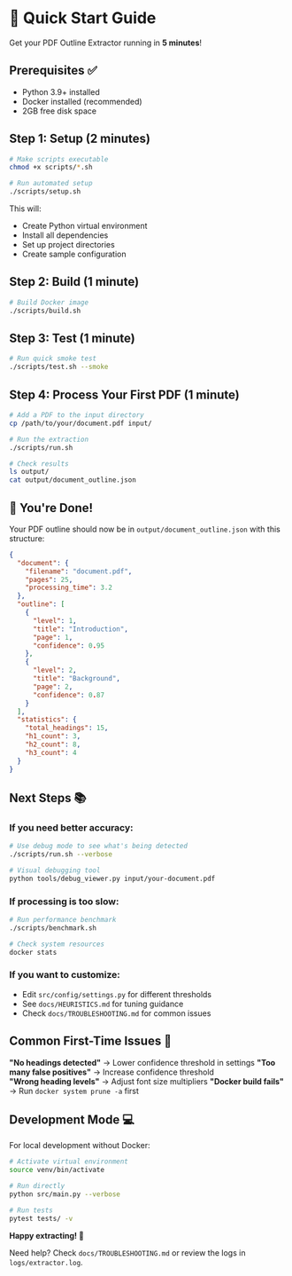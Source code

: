 # 🚀 Quick Start Guide

Get your PDF Outline Extractor running in **5 minutes**!

## Prerequisites ✅
- Python 3.9+ installed
- Docker installed (recommended)
- 2GB free disk space

## Step 1: Setup (2 minutes)
```bash
# Make scripts executable
chmod +x scripts/*.sh

# Run automated setup
./scripts/setup.sh
```

This will:
- Create Python virtual environment
- Install all dependencies
- Set up project directories
- Create sample configuration

## Step 2: Build (1 minute)
```bash
# Build Docker image
./scripts/build.sh
```

## Step 3: Test (1 minute)
```bash
# Run quick smoke test
./scripts/test.sh --smoke
```

## Step 4: Process Your First PDF (1 minute)
```bash
# Add a PDF to the input directory
cp /path/to/your/document.pdf input/

# Run the extraction
./scripts/run.sh

# Check results
ls output/
cat output/document_outline.json
```

## 🎉 You're Done!

Your PDF outline should now be in `output/document_outline.json` with this structure:

```json
{
  "document": {
    "filename": "document.pdf",
    "pages": 25,
    "processing_time": 3.2
  },
  "outline": [
    {
      "level": 1,
      "title": "Introduction",
      "page": 1,
      "confidence": 0.95
    },
    {
      "level": 2,
      "title": "Background",
      "page": 2,
      "confidence": 0.87
    }
  ],
  "statistics": {
    "total_headings": 15,
    "h1_count": 3,
    "h2_count": 8,
    "h3_count": 4
  }
}
```

## Next Steps 📚

### If you need better accuracy:
```bash
# Use debug mode to see what's being detected
./scripts/run.sh --verbose

# Visual debugging tool
python tools/debug_viewer.py input/your-document.pdf
```

### If processing is too slow:
```bash
# Run performance benchmark
./scripts/benchmark.sh

# Check system resources
docker stats
```

### If you want to customize:
- Edit `src/config/settings.py` for different thresholds
- See `docs/HEURISTICS.md` for tuning guidance
- Check `docs/TROUBLESHOOTING.md` for common issues

## Common First-Time Issues 🔧

**"No headings detected"** → Lower confidence threshold in settings
**"Too many false positives"** → Increase confidence threshold  
**"Wrong heading levels"** → Adjust font size multipliers
**"Docker build fails"** → Run `docker system prune -a` first

## Development Mode 💻

For local development without Docker:
```bash
# Activate virtual environment
source venv/bin/activate

# Run directly
python src/main.py --verbose

# Run tests
pytest tests/ -v
```

**Happy extracting! 🎯**

Need help? Check `docs/TROUBLESHOOTING.md` or review the logs in `logs/extractor.log`.